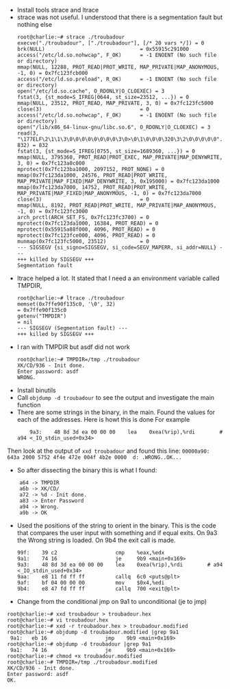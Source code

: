 * Install tools strace and ltrace
* strace was not useful. I understood that there is a segmentation fault but nothing else
    ```
    root@charlie:~# strace ./troubadour 
    execve("./troubadour", ["./troubadour"], [/* 20 vars */]) = 0
    brk(NULL)                               = 0x55915c291000
    access("/etc/ld.so.nohwcap", F_OK)      = -1 ENOENT (No such file or directory)
    mmap(NULL, 12288, PROT_READ|PROT_WRITE, MAP_PRIVATE|MAP_ANONYMOUS, -1, 0) = 0x7fc123fcb000
    access("/etc/ld.so.preload", R_OK)      = -1 ENOENT (No such file or directory)
    open("/etc/ld.so.cache", O_RDONLY|O_CLOEXEC) = 3
    fstat(3, {st_mode=S_IFREG|0644, st_size=23512, ...}) = 0
    mmap(NULL, 23512, PROT_READ, MAP_PRIVATE, 3, 0) = 0x7fc123fc5000
    close(3)                                = 0
    access("/etc/ld.so.nohwcap", F_OK)      = -1 ENOENT (No such file or directory)
    open("/lib/x86_64-linux-gnu/libc.so.6", O_RDONLY|O_CLOEXEC) = 3
    read(3, "\177ELF\2\1\1\3\0\0\0\0\0\0\0\0\3\0>\0\1\0\0\0\320\3\2\0\0\0\0\0"..., 832) = 832
    fstat(3, {st_mode=S_IFREG|0755, st_size=1689360, ...}) = 0
    mmap(NULL, 3795360, PROT_READ|PROT_EXEC, MAP_PRIVATE|MAP_DENYWRITE, 3, 0) = 0x7fc123a0c000
    mprotect(0x7fc123ba1000, 2097152, PROT_NONE) = 0
    mmap(0x7fc123da1000, 24576, PROT_READ|PROT_WRITE, MAP_PRIVATE|MAP_FIXED|MAP_DENYWRITE, 3, 0x195000) = 0x7fc123da1000
    mmap(0x7fc123da7000, 14752, PROT_READ|PROT_WRITE, MAP_PRIVATE|MAP_FIXED|MAP_ANONYMOUS, -1, 0) = 0x7fc123da7000
    close(3)                                = 0
    mmap(NULL, 8192, PROT_READ|PROT_WRITE, MAP_PRIVATE|MAP_ANONYMOUS, -1, 0) = 0x7fc123fc3000
    arch_prctl(ARCH_SET_FS, 0x7fc123fc3700) = 0
    mprotect(0x7fc123da1000, 16384, PROT_READ) = 0
    mprotect(0x55915a88f000, 4096, PROT_READ) = 0
    mprotect(0x7fc123fce000, 4096, PROT_READ) = 0
    munmap(0x7fc123fc5000, 23512)           = 0
    --- SIGSEGV {si_signo=SIGSEGV, si_code=SEGV_MAPERR, si_addr=NULL} ---
    +++ killed by SIGSEGV +++
    Segmentation fault

    ```
* ltrace helped a lot. It stated that I need a an environment variable called TMPDIR,
    ```
    root@charlie:~# ltrace ./troubadour 
    memset(0x7ffe90f135c0, '\0', 32)                                                                    = 0x7ffe90f135c0
    getenv("TMPDIR")                                                                                    = nil
    --- SIGSEGV (Segmentation fault) ---
    +++ killed by SIGSEGV +++
    ```
*  I ran with TMPDIR but asdf did not work
    ```
    root@charlie:~# TMPDIR=/tmp ./troubadour 
    XK/CD/936 - Init done.
    Enter password: asdf
    WRONG.
    ```
* Install binutils
* Call `objdump -d troubadour` to see the output and investigate the main function
* There are some strings in the binary, in the main. Found the values for each of the addresses.
 Here is howt this is done
For  example 
    ```
        9a3:	48 8d 3d ea 00 00 00 	lea    0xea(%rip),%rdi        # a94 <_IO_stdin_used+0x34>
    ```
Then look at the output of `xxd troubadour` and found this line:
    ```
    00000a90: 643a 2000 5752 4f4e 472e 004f 4b2e 0000  d: .WRONG..OK...
    ```
* So after dissecting the binary this is what I found:
```
    a64 -> TMPDIR
    a6b -> XK/CD/
    a72 -> %d - Init done.
    a83 -> Enter Password
    a94 -> Wrong.
    a9b -> ОК
```
* Used the positions of the string to orient in the binary. This is the code that compares the user input with something
  and if equal exits. On 9a3 the Wrong string is loaded. On 9b4 the exit call is made.
    ```
    99f:	39 c2                	cmp    %eax,%edx
    9a1:	74 16                	je     9b9 <main+0x169>
    9a3:	48 8d 3d ea 00 00 00 	lea    0xea(%rip),%rdi        # a94 <_IO_stdin_used+0x34>
    9aa:	e8 11 fd ff ff       	callq  6c0 <puts@plt>
    9af:	bf 04 00 00 00       	mov    $0x4,%edi
    9b4:	e8 47 fd ff ff       	callq  700 <exit@plt>
    ```
* Change from the conditional jmp on 9a1 to unconditional (je to jmp)
```
root@charlie:~# xxd troubadour > troubadour.hex
root@charlie:~# vi troubadour.hex
root@charlie:~# xxd -r troubadour.hex > troubadour.modified
root@charlie:~# objdump -d troubadour.modified |grep 9a1
 9a1:	eb 16                	jmp    9b9 <main+0x169>
root@charlie:~# objdump -d troubadour |grep 9a1
 9a1:	74 16                	je     9b9 <main+0x169>
root@charlie:~# chmod +x troubadour.modified
root@charlie:~# TMPDIR=/tmp ./troubadour.modified
XK/CD/936 - Init done.
Enter password: asdf
OK.
```
